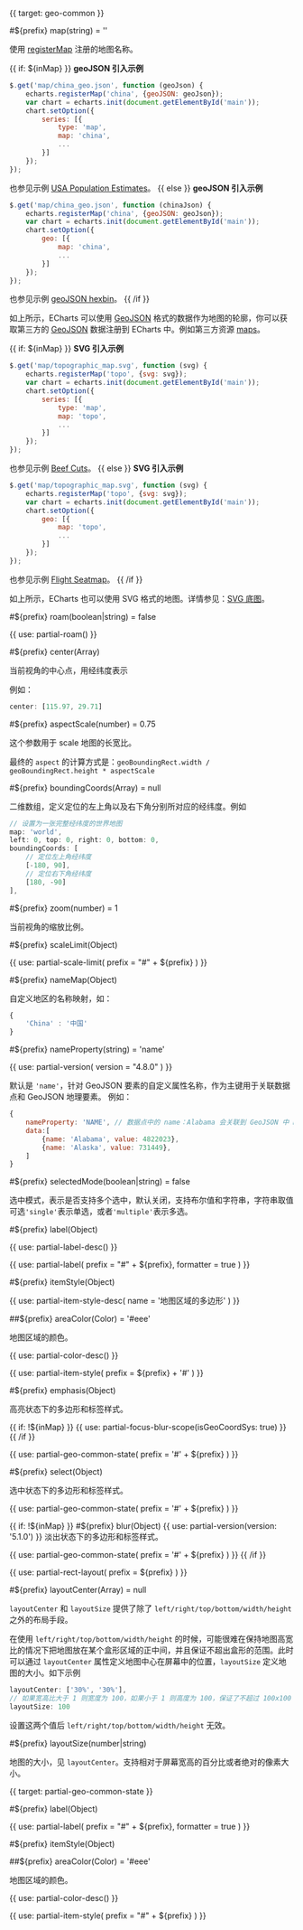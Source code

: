 
{{ target: geo-common }}

#${prefix} map(string) = ''

使用 [registerMap](api.html#echarts.registerMap) 注册的地图名称。

{{ if: ${inMap} }}
**geoJSON 引入示例**
```js
$.get('map/china_geo.json', function (geoJson) {
    echarts.registerMap('china', {geoJSON: geoJson});
    var chart = echarts.init(document.getElementById('main'));
    chart.setOption({
        series: [{
            type: 'map',
            map: 'china',
            ...
        }]
    });
});
```
也参见示例 [USA Population Estimates](${galleryEditorPath}map-usa)。
{{ else }}
**geoJSON 引入示例**
```js
$.get('map/china_geo.json', function (chinaJson) {
    echarts.registerMap('china', {geoJSON: geoJson});
    var chart = echarts.init(document.getElementById('main'));
    chart.setOption({
        geo: [{
            map: 'china',
            ...
        }]
    });
});
```
也参见示例 [geoJSON hexbin](${galleryEditorPath}custom-hexbin)。
{{ /if }}

如上所示，ECharts 可以使用 [GeoJSON](http://geojson.org/) 格式的数据作为地图的轮廓，你可以获取第三方的 [GeoJSON](http://geojson.org/) 数据注册到 ECharts 中。例如第三方资源 [maps](https://github.com/echarts-maps)。


{{ if: ${inMap} }}
**SVG 引入示例**
```js
$.get('map/topographic_map.svg', function (svg) {
    echarts.registerMap('topo', {svg: svg});
    var chart = echarts.init(document.getElementById('main'));
    chart.setOption({
        series: [{
            type: 'map',
            map: 'topo',
            ...
        }]
    });
});
```
也参见示例 [Beef Cuts](${galleryEditorPath}geo-beef-cuts)。
{{ else }}
**SVG 引入示例**
```js
$.get('map/topographic_map.svg', function (svg) {
    echarts.registerMap('topo', {svg: svg});
    var chart = echarts.init(document.getElementById('main'));
    chart.setOption({
        geo: [{
            map: 'topo',
            ...
        }]
    });
});
```
也参见示例 [Flight Seatmap](${galleryEditorPath}geo-seatmap-flight)。
{{ /if }}

如上所示，ECharts 也可以使用 SVG 格式的地图。详情参见：[SVG 底图](tutorial.html#%E5%9C%B0%E7%90%86%E5%9D%90%E6%A0%87%E7%B3%BB%E5%92%8C%E5%9C%B0%E5%9B%BE%E7%B3%BB%E5%88%97%E7%9A%84%20SVG%20%E5%BA%95%E5%9B%BE)。


#${prefix} roam(boolean|string) = false

{{ use: partial-roam() }}

#${prefix} center(Array)

当前视角的中心点，用经纬度表示

例如：
```js
center: [115.97, 29.71]
```

#${prefix} aspectScale(number) = 0.75

这个参数用于 scale 地图的长宽比。

最终的 `aspect` 的计算方式是：`geoBoundingRect.width / geoBoundingRect.height * aspectScale`

#${prefix} boundingCoords(Array) = null

二维数组，定义定位的左上角以及右下角分别所对应的经纬度。例如
```js
// 设置为一张完整经纬度的世界地图
map: 'world',
left: 0, top: 0, right: 0, bottom: 0,
boundingCoords: [
    // 定位左上角经纬度
    [-180, 90],
    // 定位右下角经纬度
    [180, -90]
],
```

#${prefix} zoom(number) = 1

当前视角的缩放比例。

#${prefix} scaleLimit(Object)

{{ use: partial-scale-limit(
    prefix = "#" + ${prefix}
) }}

#${prefix} nameMap(Object)

自定义地区的名称映射，如：
```js
{
    'China' : '中国'
}
```

#${prefix} nameProperty(string) = 'name'

{{ use: partial-version(
    version = "4.8.0"
) }}

默认是 `'name'`，针对 GeoJSON 要素的自定义属性名称，作为主键用于关联数据点和 GeoJSON 地理要素。
例如：
```js
{
    nameProperty: 'NAME', // 数据点中的 name：Alabama 会关联到 GeoJSON 中 NAME 属性值为 Alabama 的地理要素{"type":"Feature","id":"01","properties":{"NAME":"Alabama"}, "geometry": { ... }}
    data:[
        {name: 'Alabama', value: 4822023},
        {name: 'Alaska', value: 731449},
    ]
}
```

#${prefix} selectedMode(boolean|string) = false

选中模式，表示是否支持多个选中，默认关闭，支持布尔值和字符串，字符串取值可选`'single'`表示单选，或者`'multiple'`表示多选。

#${prefix} label(Object)

{{ use: partial-label-desc() }}

{{ use: partial-label(
    prefix = "#" + ${prefix},
    formatter = true
) }}

#${prefix} itemStyle(Object)

{{ use: partial-item-style-desc(
    name = '地图区域的多边形'
) }}

##${prefix} areaColor(Color) = '#eee'

地图区域的颜色。

{{ use: partial-color-desc() }}

{{ use: partial-item-style(
    prefix = ${prefix} + '#'
) }}

#${prefix} emphasis(Object)

高亮状态下的多边形和标签样式。

{{ if: !${inMap} }}
{{ use: partial-focus-blur-scope(isGeoCoordSys: true) }}
{{ /if }}

{{ use: partial-geo-common-state(
    prefix = '#' + ${prefix}
) }}

#${prefix} select(Object)

选中状态下的多边形和标签样式。

{{ use: partial-geo-common-state(
    prefix = '#' + ${prefix}
) }}

{{ if: !${inMap} }}
#${prefix} blur(Object)
{{ use: partial-version(version: '5.1.0') }}
淡出状态下的多边形和标签样式。

{{ use: partial-geo-common-state(
    prefix = '#' + ${prefix}
) }}
{{ /if }}


{{ use: partial-rect-layout(
    prefix = ${prefix}
) }}

#${prefix} layoutCenter(Array) = null

`layoutCenter` 和 `layoutSize` 提供了除了 `left/right/top/bottom/width/height` 之外的布局手段。

在使用 `left/right/top/bottom/width/height` 的时候，可能很难在保持地图高宽比的情况下把地图放在某个盒形区域的正中间，并且保证不超出盒形的范围。此时可以通过 `layoutCenter` 属性定义地图中心在屏幕中的位置，`layoutSize` 定义地图的大小。如下示例

```js
layoutCenter: ['30%', '30%'],
// 如果宽高比大于 1 则宽度为 100，如果小于 1 则高度为 100，保证了不超过 100x100 的区域
layoutSize: 100
```

设置这两个值后 `left/right/top/bottom/width/height` 无效。

#${prefix} layoutSize(number|string)

地图的大小，见 `layoutCenter`。支持相对于屏幕宽高的百分比或者绝对的像素大小。



{{ target: partial-geo-common-state }}

#${prefix} label(Object)

{{ use: partial-label(
    prefix = "#" + ${prefix},
    formatter = true
) }}

#${prefix} itemStyle(Object)

##${prefix} areaColor(Color) = '#eee'

地图区域的颜色。

{{ use: partial-color-desc() }}

{{ use: partial-item-style(
    prefix = "#" + ${prefix}
) }}


